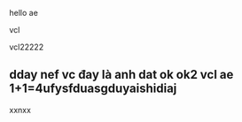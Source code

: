 hello ae

vcl


vcl22222

dday nef vc
đay là anh dat
ok
ok2 vcl ae 1+1=4ufysfduasgduyaishidiaj
 ------------------------

xxnxx






